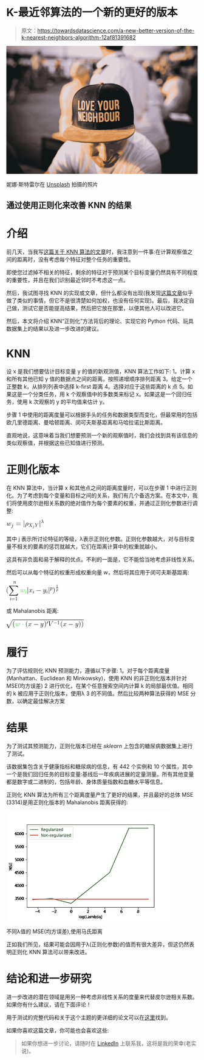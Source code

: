 # K-最近邻算法的一个新的更好的版本

> 原文：<https://towardsdatascience.com/a-new-better-version-of-the-k-nearest-neighbors-algorithm-12af81391682>

![](img/978956dc48416e2e2575442c1228c839.png)

妮娜·斯特雷尔在 [Unsplash](https://unsplash.com?utm_source=medium&utm_medium=referral) 拍摄的照片

## 通过使用正则化来改善 KNN 的结果

# 介绍

前几天，当我写[这篇关于 KNN 算法的文章](/k-nearest-neighbors-theory-and-practice-7f6f6ee48e56)时，我注意到一件事:在计算观察值之间的距离时，没有考虑每个特征对整个任务的重要性。

即使您过滤掉不相关的特征，剩余的特征对于预测某个目标变量仍然具有不同程度的重要性，并且在我们识别最近邻时不考虑这一点。

然后，我试图寻找 KNN 的实现或文章，但什么都没有出现(我发现[这篇文章](https://s3.us-west-2.amazonaws.com/secure.notion-static.com/e26ff79b-911c-4349-bdcb-38d59882abb3/The_impact_of_distance_feature_weighting_and_selection_for_KNN_in_credit_default_prediction.pdf?X-Amz-Algorithm=AWS4-HMAC-SHA256&X-Amz-Content-Sha256=UNSIGNED-PAYLOAD&X-Amz-Credential=AKIAT73L2G45EIPT3X45%2F20220404%2Fus-west-2%2Fs3%2Faws4_request&X-Amz-Date=20220404T130106Z&X-Amz-Expires=86400&X-Amz-Signature=ad652ce74d8eb6936056697edec606e8839ac408ba12ce23a04888010c0acea6&X-Amz-SignedHeaders=host&response-content-disposition=filename%20%3D%22The%2520impact%2520of%2520distance%252C%2520feature%2520weighting%2520and%2520selection%2520for%2520KNN%2520in%2520credit%2520default%2520prediction.pdf%22&x-id=GetObject)似乎做了类似的事情，但它不是很清楚如何加权，也没有任何实现)。最后，我决定自己做，测试它是否能提高结果，然后把它放在那里，以便其他人可以改进它。

然后，本文将介绍 KNN“正则化”方法背后的理论、实现它的 Python 代码、玩具数据集上的结果以及进一步改进的建议。

# KNN

设 x 是我们想要估计目标变量 y 的值的新观测值，KNN 算法工作如下:
1。计算 x 和所有其他已知 y 值的数据点之间的距离。按照递增顺序排列距离
3。给定一个正整数 k，从排列列表中选择 k-first 距离
4。选择对应于这些距离的 k 点
5。如果这是一个分类任务，用 k 个观察值中的多数类来标记 x。如果这是一个回归任务，使用 k 次观察的 y 的平均值来估计 y。

步骤 1 中使用的距离度量可以根据手头的任务和数据类型而变化，但最常用的包括欧几里德距离、曼哈顿距离、闵可夫斯基距离和马哈拉诺比斯距离。

直观地说，这意味着当我们想要预测一个新的观察值时，我们会找到具有该信息的类似观察值，并根据这些已知值进行预测。

# 正则化版本

在 KNN 算法中，当计算 x 和其他点之间的距离度量时，可以在步骤 1 中进行正则化。为了考虑到每个变量和目标之间的关系，我们有几个备选方案。在本文中，我们将使用皮尔逊相关系数的绝对值作为每个要素的权重，并通过正则化参数进行调整:

![](img/ae342bb5157aded1d1293c23a2fa684f.png)

其中 j 表示所讨论特征的等级，λ表示正则化参数。正则化参数越大，对与目标变量不相关的要素的惩罚就越大，它们在距离计算中的权重就越小。

这具有非负面和易于解释的优点。不利的一面是，它不能恰当地考虑非线性关系。

然后可以从每个特征的权重形成权重向量 w，然后将其应用于闵可夫斯基距离:

![](img/59478e9a6371a5ce832eeb782068ef86.png)

或 Mahalanobis 距离:

![](img/42f15a49fe10060f0264d33cfa8958ee.png)

# 履行

为了评估规则化 KNN 预测能力，遵循以下步骤:
1。对于每个距离度量(Manhattan、Euclidean 和 Minkowsky)，使用 KNN 的非正则化版本并针对 MSE(均方误差)
2 进行优化，在某个任意搜索空间内计算 k 的局部最优值。相同的 k 被应用于正则化版本，使用λ
3 的不同值。然后比较两种算法获得的 MSE 分数，以确定最佳解决方案

# 结果

为了测试其预测能力，正则化版本已经在 *sklearn* 上包含的糖尿病数据集上进行了测试。

该数据集包含关于健康指标和糖尿病的信息，有 442 个实例和 10 个属性，其中一个是我们回归任务的目标变量:基线后一年疾病进展的定量测量。所有其他变量都是数字或二进制的，包括年龄、身体质量指数和血糖水平等信息。

正则化 KNN 算法为所有三个距离度量产生了更好的结果，并且最好的总体 MSE (3314)是用正则化版本的 Mahalanobis 距离获得的:

![](img/12d48de33518ff7315ed3deb814e3969.png)

不同λ值的 MSE(均方误差),使用马氏距离

正如我们所见，结果可能会因用于λ(正则化参数)的值而有很大差异，但这仍然表明正则化 KNN 算法可以带来改进。

# 结论和进一步研究

进一步改进的潜在领域是用另一种考虑非线性关系的度量来代替皮尔逊相关系数。如果你有什么建议，请在下面评论！

用于测试的完整代码和关于这个主题的更详细的论文可以在[这里](https://github.com/arthurmello/regularized-knn)找到。

如果你喜欢这篇文章，你可能也会喜欢这些:

[](https://medium.com/@arthurmello_/support-vector-machine-theory-and-practice-69394a31df6a)  [](https://medium.datadriveninvestor.com/how-to-correct-sampling-bias-988181c73f5d)  [](/k-nearest-neighbors-theory-and-practice-7f6f6ee48e56)  

> 如果你想进一步讨论，请随时在 [LinkedIn](https://www.linkedin.com/in/melloarthur/) 上联系我，这将是我的荣幸(老实说)。